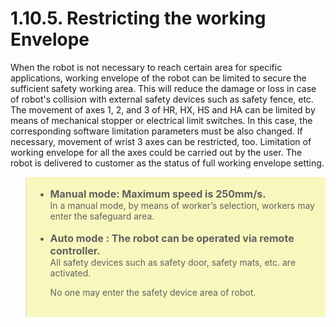 ﻿# 1.10.5. Restricting the working Envelope

When the robot is not necessary to reach certain area for specific applications, working envelope of the robot can be limited to secure the sufficient safety working area. This will reduce the damage or loss in case of robot's collision with external safety devices such as safety fence, etc. The movement of axes 1, 2, and 3 of HR, HX, HS and HA can be limited by means of mechanical stopper or electrical limit switches. In this case, the corresponding software limitation parameters must be also changed. If necessary, movement of wrist 3 axes can be restricted, too. Limitation of working envelope for all the axes could be carried out by the user. The robot is delivered to customer as the status of full working envelope setting. 

<style type="text/css">
    .block {background-color:#f8f8be}
</style>
<blockquote class="block">
    <ol style="list-style-type:disc" start="1">
        <br>
		<li>
            <font size = 3><b>Manual mode: Maximum speed is 250mm/s. </b></font><br>
            In a manual mode, by means of worker’s selection, workers may enter the safeguard area. 
        </li><br>
		<li>
            <font size = 3><b>Auto mode : The robot can be operated via remote controller.</b></font><br>
            All safety devices such as safety door, safety mats, etc. are activated.<p>
            No one may enter the safety device area of robot.
           </li><br>
    </ol>
</blockquote>